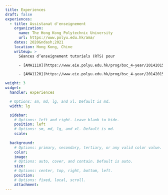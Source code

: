 ```yaml
---
title: Experiences
draft: false
experiences:
  - title: Assistanat d'enseignement
    organization:
      name: The Hong Kong Polytechnic University
      url: https://www.polyu.edu.hk/ama/
    dates: 2020&ndash;2021
    location: Hong Kong, Chine
    writeup: >
      Séances d’enseignement tutoriels (RTS) pour

      - [AMA1110](https://www.eie.polyu.edu.hk/prog/bsc_4-year/20142015/syllabus/AMA1110.pdf) Mathématiques élémentaires I &ndash; Calcul et Probabilités & Statistiques.

      - [AMA1120](https://www.eie.polyu.edu.hk/prog/bsc_4-year/20142015/syllabus/AMA1120.pdf) Mathématiques élémentaires II &ndash; Calcul et Algèbre Linéaire.

weight: 3
widget:
  handler: experiences

  # Options: sm, md, lg, and xl. Default is md.
  width: lg

  sidebar:
    # Options: left and right. Leave blank to hide.
    position: left
    # Options: sm, md, lg, and xl. Default is md.
    scale:
  
  background:
    # Options: primary, secondary, tertiary, or any valid color value. Default is primary.
    color:
    image:
    # Options: auto, cover, and contain. Default is auto.
    size:
    # Options: center, top, right, bottom, left.
    position:
    # Options: fixed, local, scroll.
    attachment: 
---
```

